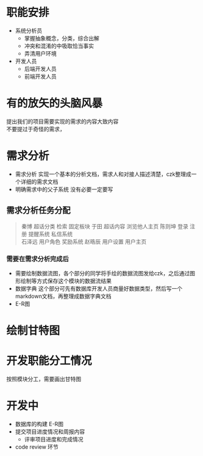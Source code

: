 # 职能安排
- 系统分析员
    - 掌握抽象概念，分类，综合出解
    - 冲突和混淆的中吸取恰当事实
    - 弄清用户环境 
- 开发人员
    - 后端开发人员
    - 前端开发人员
# 有的放矢的头脑风暴
提出我们的项目需要实现的需求的内容大致内容<br>
不要提过于奇怪的需求，

# 需求分析
- 需求分析
实现一个基本的分析文档，需求人和对接人描述清楚，czk整理成一个详细的需求文档<br>
- 明确需求中的父子系统
没有必要一定要写

## 需求分析任务分配
> 秦博
超话分类 检索 固定板块 
> 于田
超话内容 浏览他人主页
> 陈则坤
登录 注册 提醒系统 私信系统  
> 石泽远
用户角色 奖励系统
> 赵晧辰
用户设置 用户主页

### 需要在需求分析完成后

- 需要绘制数据流图，各个部分的同学将手绘的数据流图发给czk，之后通过图形绘制等方式保存这个模块的数据流结果<br>
- 数据字典
这个部分可先有数据库开发人员商量好数据类型，然后写一个markdown文档，再整理成数据字典文档
- E-R图

# 绘制甘特图

# 开发职能分工情况
按照模块分工，需要画出甘特图

# 开发中
- 数据库的构建
E-R图
- 提交项目进度情况和周报内容
    - 评审项目进度和完成情况
- code review 环节 
